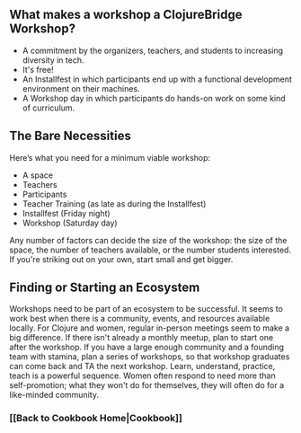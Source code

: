## What makes a workshop a ClojureBridge Workshop?
* A commitment by the organizers, teachers, and students to increasing diversity in tech.
* It's free!
* An Installfest in which participants end up with a functional development environment on their machines.
* A Workshop day in which participants do hands-on work on some kind of curriculum.

## The Bare Necessities 
Here’s what you need for a minimum viable workshop:
* A space
* Teachers
* Participants 
* Teacher Training (as late as during the Installfest)
* Installfest (Friday night)
* Workshop (Saturday day)

Any number of factors can decide the size of the workshop: the size of the space, the number of teachers available, or the number students interested. If you're striking out on your own, start small and get bigger. 

## Finding or Starting an Ecosystem
Workshops need to be part of an ecosystem to be successful. It seems to work best when there is a community, events, and resources available locally. For Clojure and women, regular in-person meetings seem to make a big difference. If there isn't already a monthly meetup, plan to start one after the workshop. If you have a large enough community and a founding team with stamina, plan a series of workshops, so that workshop graduates can come back and TA the next workshop. Learn, understand, practice, teach is a powerful sequence. Women often respond to need more than self-promotion; what they won't do for themselves, they will often do for a like-minded community.

### [[Back to Cookbook Home|Cookbook]]
